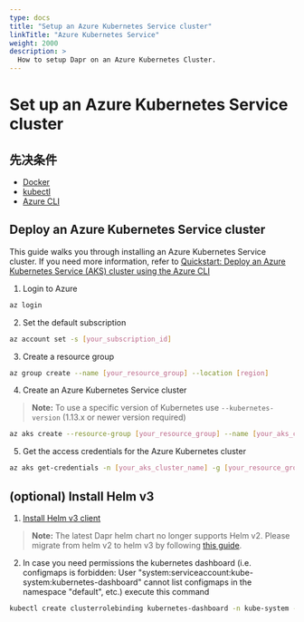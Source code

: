 ```yaml
---
type: docs
title: "Setup an Azure Kubernetes Service cluster"
linkTitle: "Azure Kubernetes Service"
weight: 2000
description: >
  How to setup Dapr on an Azure Kubernetes Cluster.
---
```


# Set up an Azure Kubernetes Service cluster

## 先决条件

- [Docker](https://docs.docker.com/install/)
- [kubectl](https://kubernetes.io/docs/tasks/tools/install-kubectl/)
- [Azure CLI](https://docs.microsoft.com/en-us/cli/azure/install-azure-cli?view=azure-cli-latest)

## Deploy an Azure Kubernetes Service cluster

This guide walks you through installing an Azure Kubernetes Service cluster. If you need more information, refer to [Quickstart: Deploy an Azure Kubernetes Service (AKS) cluster using the Azure CLI](https://docs.microsoft.com/en-us/azure/aks/kubernetes-walkthrough)

1. Login to Azure

```bash
az login
```

2. Set the default subscription

```bash
az account set -s [your_subscription_id]
```

3. Create a resource group

```bash
az group create --name [your_resource_group] --location [region]
```

4. Create an Azure Kubernetes Service cluster

> **Note:** To use a specific version of Kubernetes use `--kubernetes-version` (1.13.x or newer version required)

```bash
az aks create --resource-group [your_resource_group] --name [your_aks_cluster_name] --node-count 2 --enable-addons http_application_routing --generate-ssh-keys
```

5. Get the access credentials for the Azure Kubernetes cluster

```bash
az aks get-credentials -n [your_aks_cluster_name] -g [your_resource_group]
```

## (optional) Install Helm v3

1. [Install Helm v3 client](https://helm.sh/docs/intro/install/)

> **Note:** The latest Dapr helm chart no longer supports Helm v2. Please migrate from helm v2 to helm v3 by following [this guide](https://helm.sh/blog/migrate-from-helm-v2-to-helm-v3/).

2. In case you need permissions  the kubernetes dashboard (i.e. configmaps is forbidden: User "system:serviceaccount:kube-system:kubernetes-dashboard" cannot list configmaps in the namespace "default", etc.) execute this command

```bash
kubectl create clusterrolebinding kubernetes-dashboard -n kube-system --clusterrole=cluster-admin --serviceaccount=kube-system:kubernetes-dashboard
```